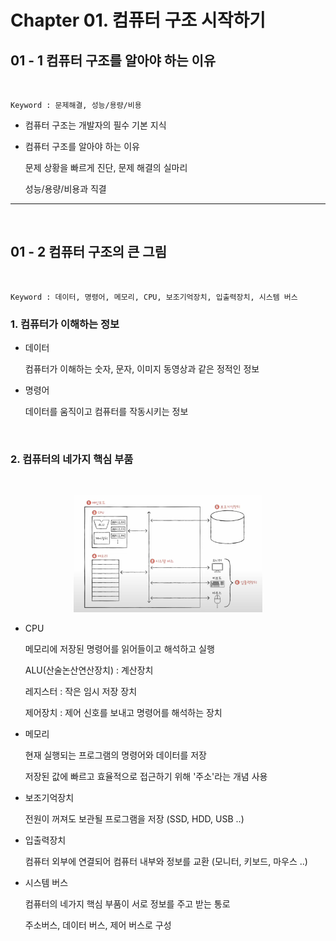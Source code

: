 # Chapter 01. 컴퓨터 구조 시작하기


## 01 - 1 컴퓨터 구조를 알아야 하는 이유

<br>

    Keyword : 문제해결, 성능/용량/비용 


- 컴퓨터 구조는 개발자의 필수 기본 지식  

- 컴퓨터 구조를 알아야 하는 이유

    문제 상황을 빠르게 진단, 문제 해결의 실마리

    성능/용량/비용과 직결


---
<br>

## 01 - 2 컴퓨터 구조의 큰 그림
<br>

    Keyword : 데이터, 명령어, 메모리, CPU, 보조기억장치, 입출력장치, 시스템 버스


### 1. 컴퓨터가 이해하는 정보 

- 데이터

    컴퓨터가 이해하는 숫자, 문자, 이미지 동영상과 같은 정적인 정보

- 명령어  

    데이터를 움직이고 컴퓨터를 작동시키는 정보     

<br>

### 2. 컴퓨터의 네가지 핵심 부품
<br>

<p align="center"><img src="./image/핵심부품.png" width="60%"></p>

- CPU

    메모리에 저장된 명령어를 읽어들이고 해석하고 실행
    
    ALU(산술논산연산장치) : 계산장치
      
    레지스터 : 작은 임시 저장 장치

    제어장치 : 제어 신호를 보내고 명령어를 해석하는 장치

- 메모리

    현재 실행되는 프로그램의 명령어와 데이터를 저장

    저장된 값에 빠르고 효율적으로 접근하기 위해 '주소'라는 개념 사용

- 보조기억장치

    전원이 꺼져도 보관될 프로그램을 저장 (SSD, HDD, USB ..) 

- 입출력장치  

    컴퓨터 외부에 연결되어 컴퓨터 내부와 정보를 교환 (모니터, 키보드, 마우스 ..)

- 시스템 버스

    컴퓨터의 네가지 핵심 부품이 서로 정보를 주고 받는 통로 

    주소버스, 데이터 버스, 제어 버스로 구성

